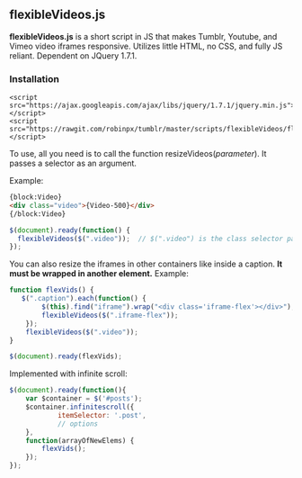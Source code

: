 ## flexibleVideos.js
**flexibleVideos.js** is a short script in JS that makes Tumblr, Youtube, and Vimeo video iframes responsive. Utilizes little HTML, no CSS, and fully JS reliant. Dependent on JQuery 1.7.1. 

### Installation

```
<script src="https://ajax.googleapis.com/ajax/libs/jquery/1.7.1/jquery.min.js"></script>
<script src="https://rawgit.com/robinpx/tumblr/master/scripts/flexibleVideos/flexibleVideos.js"></script>
```
To use, all you need is to call the function resizeVideos(*parameter*). It passes a selector as an argument. 

Example:
```html
{block:Video}
<div class="video">{Video-500}</div>
{/block:Video}
```
```javascript
$(document).ready(function() {
  flexibleVideos($(".video"));  // $(".video") is the class selector passed in the argument
});
```

You can also resize the iframes in other containers like inside a caption.
**It must be wrapped in another element.**
Example:
```javascript
function flexVids() {
   $(".caption").each(function() {
        $(this).find("iframe").wrap("<div class='iframe-flex'></div>"); // wrap iframe 
        flexibleVideos($(".iframe-flex"));
    });
    flexibleVideos($(".video"));
}

$(document).ready(flexVids);
```

Implemented with infinite scroll:
```javascript
$(document).ready(function(){
    var $container = $('#posts');
    $container.infinitescroll({
            itemSelector: '.post',
            // options 
    },
    function(arrayOfNewElems) {
        flexVids();
    });
});
```
